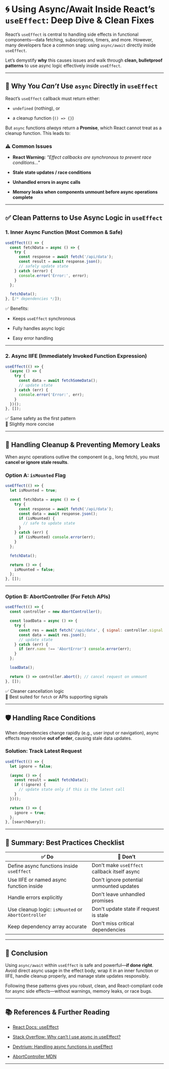 
# 🌀 Using Async/Await Inside React’s `useEffect`: Deep Dive & Clean Fixes

React’s `useEffect` is central to handling side effects in functional components—data fetching, subscriptions, timers, and more. However, many developers face a common snag: using `async/await` directly inside `useEffect`.

Let’s demystify **why** this causes issues and walk through **clean, bulletproof patterns** to use async logic effectively inside `useEffect`.

---

## 🚫 Why You _Can’t_ Use `async` Directly in `useEffect`

React’s `useEffect` callback must return either:

- `undefined` (nothing), or
    
- a cleanup function (`() => {}`)
    

But `async` functions _always_ return a **Promise**, which React cannot treat as a cleanup function. This leads to:

### ⚠️ Common Issues

- **React Warning:** _"Effect callbacks are synchronous to prevent race conditions..."_
    
- **Stale state updates / race conditions**
    
- **Unhandled errors in async calls**
    
- **Memory leaks when components unmount before async operations complete**
    

---

## ✅ Clean Patterns to Use Async Logic in `useEffect`

### **1. Inner Async Function (Most Common & Safe)**

```jsx
useEffect(() => {
  const fetchData = async () => {
    try {
      const response = await fetch('/api/data');
      const result = await response.json();
      // safely update state
    } catch (error) {
      console.error('Error:', error);
    }
  };

  fetchData();
}, [/* dependencies */]);
```

✅ Benefits:

- Keeps `useEffect` synchronous
    
- Fully handles async logic
    
- Easy error handling
    

---

### **2. Async IIFE (Immediately Invoked Function Expression)**

```jsx
useEffect(() => {
  (async () => {
    try {
      const data = await fetchSomeData();
      // update state
    } catch (err) {
      console.error('Error:', err);
    }
  })();
}, []);
```

✅ Same safety as the first pattern  
📌 Slightly more concise

---

## 🧹 Handling Cleanup & Preventing Memory Leaks

When async operations outlive the component (e.g., long fetch), you must **cancel or ignore stale results**.

### **Option A: `isMounted` Flag**

```jsx
useEffect(() => {
  let isMounted = true;

  const fetchData = async () => {
    try {
      const response = await fetch('/api/data');
      const data = await response.json();
      if (isMounted) {
        // safe to update state
      }
    } catch (err) {
      if (isMounted) console.error(err);
    }
  };

  fetchData();

  return () => {
    isMounted = false;
  };
}, []);
```

---

### **Option B: AbortController (For Fetch APIs)**

```jsx
useEffect(() => {
  const controller = new AbortController();

  const loadData = async () => {
    try {
      const res = await fetch('/api/data', { signal: controller.signal });
      const data = await res.json();
      // update state
    } catch (err) {
      if (err.name !== 'AbortError') console.error(err);
    }
  };

  loadData();

  return () => controller.abort(); // cancel request on unmount
}, []);
```

✅ Cleaner cancellation logic  
🔄 Best suited for `fetch` or APIs supporting signals

---

## 🛡️ Handling Race Conditions

When dependencies change rapidly (e.g., user input or navigation), async effects may resolve **out of order**, causing stale data updates.

### Solution: Track Latest Request

```jsx
useEffect(() => {
  let ignore = false;

  (async () => {
    const result = await fetchData();
    if (!ignore) {
      // update state only if this is the latest call
    }
  })();

  return () => {
    ignore = true;
  };
}, [searchQuery]);
```

---

## 🧠 Summary: Best Practices Checklist

|✅ Do|🚫 Don’t|
|---|---|
|Define async functions inside `useEffect`|Don't make `useEffect` callback itself async|
|Use IIFE or named async function inside|Don't ignore potential unmounted updates|
|Handle errors explicitly|Don't leave unhandled promises|
|Use cleanup logic: `isMounted` or `AbortController`|Don't update state if request is stale|
|Keep dependency array accurate|Don't miss critical dependencies|

---

## 📌 Conclusion

Using `async/await` within `useEffect` is safe and powerful—**if done right**. Avoid direct async usage in the effect body, wrap it in an inner function or IIFE, handle cleanup properly, and manage state updates responsibly.

Following these patterns gives you robust, clean, and React-compliant code for async side effects—without warnings, memory leaks, or race bugs.

---

## 📚 References & Further Reading

- [React Docs: useEffect](https://reactjs.org/docs/hooks-effect.html)
    
- [Stack Overflow: Why can’t I use async in useEffect?](https://stackoverflow.com/questions/53332321/react-hook-warnings-for-async-function-in-useeffect-useeffect-function-must-ret)
    
- [Devtrium: Handling async functions in useEffect](https://devtrium.com/posts/async-functions-useeffect)
    
- [AbortController MDN](https://developer.mozilla.org/en-US/docs/Web/API/AbortController)
    

---
